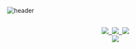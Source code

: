 
![header](https://capsule-render.vercel.app/api?type=blur&height=200&text=WonSeok's%20GITHUB%20💫&color=gradient)

<br>
<div align="center">
  <a href="https://velog.io/@rude_ore098/posts">
    <img src="https://img.shields.io/badge/Velog-1EBC8F?style=for-the-badge&logo=velog&logoColor=white" />&nbsp
  </a>
  <a href="https://rudeor0928.notion.site/text-Wonseok-s-Profile-546bbfcce06e43359684b75cee4228ef?pvs=4">
    <img
      src="https://img.shields.io/badge/Notion-000000?style=for-the-badge&logo=Notion&logoColor=white"/>&nbsp
  </a>
  <a href="">
    <img src="https://img.shields.io/badge/Instagram-FF0069.svg?&style=for-the-badge&logo=instagram&logoColor=white"/>
  </a>
</div>

<div align = "center">
  <a href="https://github.com/anuraghazra/github-readme-stats">
    <img align="center" src="https://github-readme-stats.vercel.app/api/top-langs?username=rudeore-098b&layout=compact&langs_count=10&bg_color=45,283048,859398&title_color=ffffff&text_color=ffffff&hide_border=False" />
  </a>
</div>

